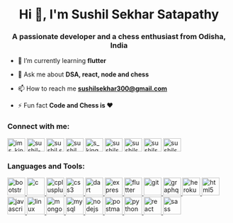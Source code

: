 <h1 align="center">Hi 👋, I'm Sushil Sekhar Satapathy</h1>
<h3 align="center">A passionate developer and a chess enthusiast from Odisha, India</h3>

- 🌱 I’m currently learning **flutter**

- 💬 Ask me about **DSA, react, node and chess**

- 📫 How to reach me **sushilsekhar300@gmail.com**

- ⚡ Fun fact **Code and Chess is ❤**

<h3 align="left">Connect with me:</h3>
<p align="left">
<a href="https://twitter.com/ims_king" target="blank"><img align="center" src="https://cdn.jsdelivr.net/npm/simple-icons@3.0.1/icons/twitter.svg" alt="ims_king" height="30" width="40" /></a>
<a href="https://linkedin.com/in/sushil-sekhar-satapathy-78ab181a4" target="blank"><img align="center" src="https://cdn.jsdelivr.net/npm/simple-icons@3.0.1/icons/linkedin.svg" alt="sushil-sekhar-satapathy-78ab181a4" height="30" width="40" /></a>
<a href="https://fb.com/sushil.sekhar.1" target="blank"><img align="center" src="https://cdn.jsdelivr.net/npm/simple-icons@3.0.1/icons/facebook.svg" alt="sushil.sekhar.1" height="30" width="40" /></a>
<a href="https://instagram.com/sushil_d_loser" target="blank"><img align="center" src="https://cdn.jsdelivr.net/npm/simple-icons@3.0.1/icons/instagram.svg" alt="sushil_d_loser" height="30" width="40" /></a>
<a href="https://www.codechef.com/users/s_king" target="blank"><img align="center" src="https://cdn.jsdelivr.net/npm/simple-icons@3.1.0/icons/codechef.svg" alt="s_king" height="30" width="40" /></a>
<a href="https://www.hackerrank.com/sushilsekhar300" target="blank"><img align="center" src="https://cdn.jsdelivr.net/npm/simple-icons@3.0.1/icons/hackerrank.svg" alt="sushilsekhar300" height="30" width="40" /></a>
<a href="https://www.leetcode.com/sushilsekhar300" target="blank"><img align="center" src="https://cdn.jsdelivr.net/npm/simple-icons@3.0.1/icons/leetcode.svg" alt="sushilsekhar300" height="30" width="40" /></a>
<a href="https://www.hackerearth.com/@sushilsekhar300" target="blank"><img align="center" src="https://cdn.jsdelivr.net/npm/simple-icons@3.0.1/icons/hackerearth.svg" alt="sushilsekhar300" height="30" width="40" /></a>
<a href="https://auth.geeksforgeeks.org/user/sushilsekhar300" target="blank"><img align="center" src="https://cdn.jsdelivr.net/npm/simple-icons@3.0.1/icons/geeksforgeeks.svg" alt="sushilsekhar300" height="30" width="40" /></a>
</p>

<h3 align="left">Languages and Tools:</h3>
<p align="left"> <a href="https://getbootstrap.com" target="_blank"> <img src="https://devicons.github.io/devicon/devicon.git/icons/bootstrap/bootstrap-plain.svg" alt="bootstrap" width="40" height="40"/> </a> <a href="https://www.cprogramming.com/" target="_blank"> <img src="https://devicons.github.io/devicon/devicon.git/icons/c/c-original.svg" alt="c" width="40" height="40"/> </a> <a href="https://www.w3schools.com/cpp/" target="_blank"> <img src="https://devicons.github.io/devicon/devicon.git/icons/cplusplus/cplusplus-original.svg" alt="cplusplus" width="40" height="40"/> </a> <a href="https://www.w3schools.com/css/" target="_blank"> <img src="https://devicons.github.io/devicon/devicon.git/icons/css3/css3-original-wordmark.svg" alt="css3" width="40" height="40"/> </a> <a href="https://dart.dev" target="_blank"> <img src="https://www.vectorlogo.zone/logos/dartlang/dartlang-icon.svg" alt="dart" width="40" height="40"/> </a> <a href="https://expressjs.com" target="_blank"> <img src="https://devicons.github.io/devicon/devicon.git/icons/express/express-original-wordmark.svg" alt="express" width="40" height="40"/> </a> <a href="https://flutter.dev" target="_blank"> <img src="https://www.vectorlogo.zone/logos/flutterio/flutterio-icon.svg" alt="flutter" width="40" height="40"/> </a> <a href="https://git-scm.com/" target="_blank"> <img src="https://www.vectorlogo.zone/logos/git-scm/git-scm-icon.svg" alt="git" width="40" height="40"/> </a> <a href="https://graphql.org" target="_blank"> <img src="https://www.vectorlogo.zone/logos/graphql/graphql-icon.svg" alt="graphql" width="40" height="40"/> </a> <a href="https://heroku.com" target="_blank"> <img src="https://www.vectorlogo.zone/logos/heroku/heroku-icon.svg" alt="heroku" width="40" height="40"/> </a> <a href="https://www.w3.org/html/" target="_blank"> <img src="https://devicons.github.io/devicon/devicon.git/icons/html5/html5-original-wordmark.svg" alt="html5" width="40" height="40"/> </a> <a href="https://developer.mozilla.org/en-US/docs/Web/JavaScript" target="_blank"> <img src="https://devicons.github.io/devicon/devicon.git/icons/javascript/javascript-original.svg" alt="javascript" width="40" height="40"/> </a> <a href="https://www.linux.org/" target="_blank"> <img src="https://devicons.github.io/devicon/devicon.git/icons/linux/linux-original.svg" alt="linux" width="40" height="40"/> </a> <a href="https://www.mongodb.com/" target="_blank"> <img src="https://devicons.github.io/devicon/devicon.git/icons/mongodb/mongodb-original-wordmark.svg" alt="mongodb" width="40" height="40"/> </a> <a href="https://www.mysql.com/" target="_blank"> <img src="https://devicons.github.io/devicon/devicon.git/icons/mysql/mysql-original-wordmark.svg" alt="mysql" width="40" height="40"/> </a> <a href="https://nodejs.org" target="_blank"> <img src="https://devicons.github.io/devicon/devicon.git/icons/nodejs/nodejs-original-wordmark.svg" alt="nodejs" width="40" height="40"/> </a> <a href="https://postman.com" target="_blank"> <img src="https://www.vectorlogo.zone/logos/getpostman/getpostman-icon.svg" alt="postman" width="40" height="40"/> </a> <a href="https://www.python.org" target="_blank"> <img src="https://devicons.github.io/devicon/devicon.git/icons/python/python-original.svg" alt="python" width="40" height="40"/> </a> <a href="https://reactjs.org/" target="_blank"> <img src="https://devicons.github.io/devicon/devicon.git/icons/react/react-original-wordmark.svg" alt="react" width="40" height="40"/> </a> <a href="https://sass-lang.com" target="_blank"> <img src="https://devicons.github.io/devicon/devicon.git/icons/sass/sass-original.svg" alt="sass" width="40" height="40"/> </a> </p>
